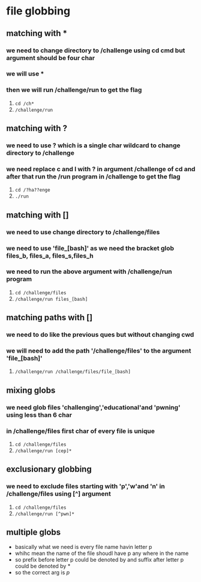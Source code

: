 # **file globbing**

 ## matching with *
 ### we need to change directory to /challenge using cd cmd but argument should be four char
 ### we will use *
 ### then we will run /challenge/run to get the flag
 1. `cd /ch*`
 2. `/challenge/run`

 ## matching with ?
 ### we need to use ? which is a single char wildcard  to change directory to /challenge
 ### we need replace c and l with ? in argument /challenge of cd and after that run the /run program in /challenge to get the flag
 1. `cd /?ha??enge`
 2. `./run`

## matching with []
### we need to use change directory to /challenge/files
### we need to use 'file_[bash]' as we need the bracket glob files_b, files_a, files_s,files_h
### we need to run the above argument with /challenge/run program
1. `cd /challenge/files`
2. `/challenge/run files_[bash]`

## matching paths with []
### we need to do like the previous ques but without changing cwd
### we will need to add the path '/challenge/files' to the argument 'file_[bash]'
1. `/challenge/run /challenge/files/file_[bash]`

## mixing globs
### we need glob files 'challenging','educational'and 'pwning' using less than 6 char
### in /challenge/files first char of every file is unique
1. `cd /challenge/files`
2. `/challenge/run [cep]*`

## exclusionary globbing
### we need to exclude files starting with 'p','w'and 'n' in /challenge/files using [^] argument
1. `cd /challenge/files`
2. `/challenge/run [^pwn]*`
## multiple globs
- basically what we need is every file name havin letter p
- whihc mean the name of the file shoudl have p any where in the name
- so prefix before letter p could be denoted by and suffix after letter p could be denoted by *
- so the correct arg is *p*
